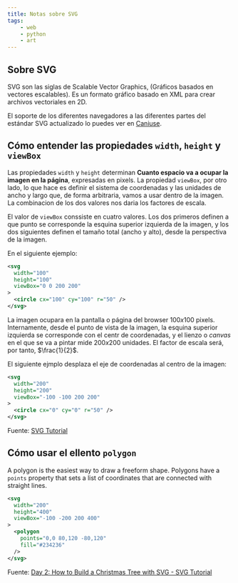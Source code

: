 ```yaml
---
title: Notas sobre SVG
tags:
    - web
    - python
    - art
---
```


## Sobre SVG

SVG son las siglas de Scalable Vector Graphics, (Gráficos basados en vectores
escalables). Es un formato gráfico basado en XML para crear archivos
vectoriales en 2D.

El soporte de los diferentes navegadores a las diferentes partes del estándar
SVG actualizado lo puedes ver en [Caniuse](https://caniuse.com/?cats=SVG&statuses=all).


## Cómo entender las propiedades `width`, `height` y `viewBox`

Las propiedades `width` y `height` determinan **Cuanto espacio va a ocupar
la imagen en la página**, expresadas en pixels. La propiedad `viewBox`, por
otro lado, lo que hace es definir el sistema de coordenadas y las unidades de
ancho y largo que, de forma arbitraria, vamos a usar dentro de la imagen. La
combinacion de los dos valores nos daria los factores de escala.

El valor de `viewBox` conssiste en cuatro valores. Los dos primeros definen a
que punto se corresponde la esquina superior izquierda de la imagen, y los dos
siguientes definen el tamaño total (ancho y alto), desde la perspectiva de la
imagen.

En el siguiente ejemplo:

```svg
<svg 
  width="100" 
  height="100" 
  viewBox="0 0 200 200"
>
  <circle cx="100" cy="100" r="50" />
</svg>
```

La imagen ocupara en la pantalla o página del browser $100x100$ pixels.
Internamente, desde el punto de vista de la imagen, la esquina superior
izquierda se corresponde con el centr de coordenadas, y el lienzo  o _canvas_
en el que se va a pintar mide $200x200$ unidades. El factor de escala será, por
tanto, $\frac{1}{2}$.

El siguiente ejmplo desplaza el eje de coordenadas al centro de la imagen:

```svg
<svg 
  width="200"
  height="200"
  viewBox="-100 -100 200 200"
>
  <circle cx="0" cy="0" r="50" />
</svg>
```

Fuente: [SVG Tutorial](https://svg-tutorial.com/)

## Cómo usar el ellento `polygon`

A polygon is the easiest way to draw a freeform shape. Polygons
have a `points` property that sets a list of coordinates that are
connected with straight lines.

```svg
<svg 
  width="200"
  height="400"
  viewBox="-100 -200 200 400"
>
  <polygon 
    points="0,0 80,120 -80,120" 
    fill="#234236" 
  />
</svg>
```
Fuente: [Day 2: How to Build a Christmas Tree with SVG - SVG Tutorial](https://svg-tutorial.com/svg/polygon)



